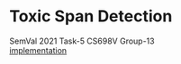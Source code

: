 # Toxic Span Detection
SemVal 2021 Task-5
CS698V Group-13<br>
[implementation](https://www.google.com)
